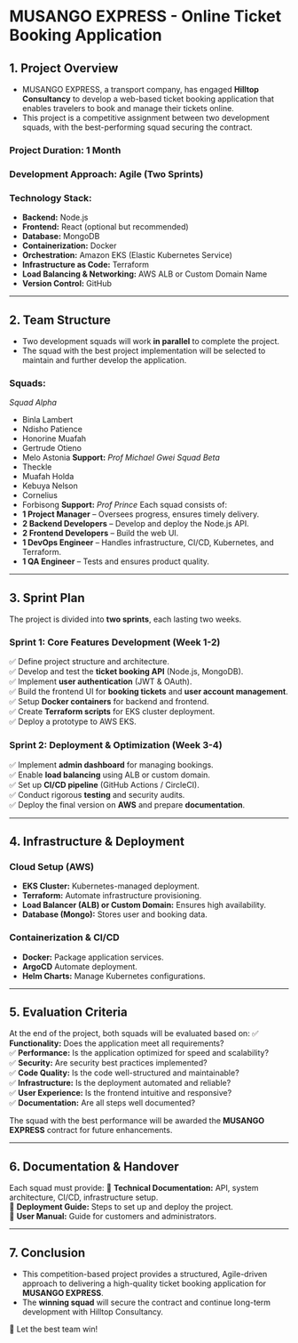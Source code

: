 # **MUSANGO EXPRESS - Online Ticket Booking Application**

## **1. Project Overview**
- MUSANGO EXPRESS, a transport company, has engaged **Hilltop Consultancy** to develop a web-based ticket booking application that enables travelers to book and manage their tickets online. 
- This project is a competitive assignment between two development squads, with the best-performing squad securing the contract.

### **Project Duration:** 1 Month  
### **Development Approach:** Agile (Two Sprints)  
### **Technology Stack:**
- **Backend:** Node.js
- **Frontend:** React (optional but recommended)
- **Database:** MongoDB
- **Containerization:** Docker
- **Orchestration:** Amazon EKS (Elastic Kubernetes Service)
- **Infrastructure as Code:** Terraform
- **Load Balancing & Networking:** AWS ALB or Custom Domain Name
- **Version Control:** GitHub

---

## **2. Team Structure**
- Two development squads will work **in parallel** to complete the project. 
- The squad with the best project implementation will be selected to maintain and further develop the application.

### **Squads:**
 *Squad Alpha*
- Binla Lambert
- Ndisho Patience
- Honorine Muafah
- Gertrude Otieno
- Melo Astonia
**Support:**
_Prof Michael Gwei_
*Squad Beta*
- Theckle
- Muafah Holda
- Kebuya Nelson
- Cornelius
- Forbisong
**Support:**
_Prof Prince_
Each squad consists of:
- **1 Project Manager** – Oversees progress, ensures timely delivery.
- **2 Backend Developers** – Develop and deploy the Node.js API.
- **2 Frontend Developers** – Build the web UI.
- **1 DevOps Engineer** – Handles infrastructure, CI/CD, Kubernetes, and Terraform.
- **1 QA Engineer** – Tests and ensures product quality.

---

## **3. Sprint Plan**
The project is divided into **two sprints**, each lasting two weeks.

### **Sprint 1: Core Features Development (Week 1-2)**
✅ Define project structure and architecture.  
✅ Develop and test the **ticket booking API** (Node.js, MongoDB).  
✅ Implement **user authentication** (JWT & OAuth).  
✅ Build the frontend UI for **booking tickets** and **user account management**.  
✅ Setup **Docker containers** for backend and frontend.  
✅ Create **Terraform scripts** for EKS cluster deployment.  
✅ Deploy a prototype to AWS EKS.  

### **Sprint 2: Deployment & Optimization (Week 3-4)**
✅ Implement **admin dashboard** for managing bookings.  
✅ Enable **load balancing** using ALB or custom domain.  
✅ Set up **CI/CD pipeline** (GitHub Actions / CircleCI).  
✅ Conduct rigorous **testing** and security audits.  
✅ Deploy the final version on **AWS** and prepare **documentation**.  

---

## **4. Infrastructure & Deployment**
### **Cloud Setup (AWS)**
- **EKS Cluster:** Kubernetes-managed deployment.
- **Terraform:** Automate infrastructure provisioning.
- **Load Balancer (ALB) or Custom Domain:** Ensures high availability.
- **Database (Mongo):** Stores user and booking data.

### **Containerization & CI/CD**
- **Docker:** Package application services.
- **ArgoCD** Automate deployment.
- **Helm Charts:** Manage Kubernetes configurations.

---

## **5. Evaluation Criteria**
At the end of the project, both squads will be evaluated based on:
✅ **Functionality:** Does the application meet all requirements?  
✅ **Performance:** Is the application optimized for speed and scalability?  
✅ **Security:** Are security best practices implemented?  
✅ **Code Quality:** Is the code well-structured and maintainable?  
✅ **Infrastructure:** Is the deployment automated and reliable?  
✅ **User Experience:** Is the frontend intuitive and responsive?  
✅ **Documentation:** Are all steps well documented?  

The squad with the best performance will be awarded the **MUSANGO EXPRESS** contract for future enhancements.

---

## **6. Documentation & Handover**
Each squad must provide:
📌 **Technical Documentation:** API, system architecture, CI/CD, infrastructure setup.  
📌 **Deployment Guide:** Steps to set up and deploy the project.  
📌 **User Manual:** Guide for customers and administrators.  

---

## **7. Conclusion**
- This competition-based project provides a structured, Agile-driven approach to delivering a high-quality ticket booking application for **MUSANGO EXPRESS**. 
- The **winning squad** will secure the contract and continue long-term development with Hilltop Consultancy.

🚀 Let the best team win!

